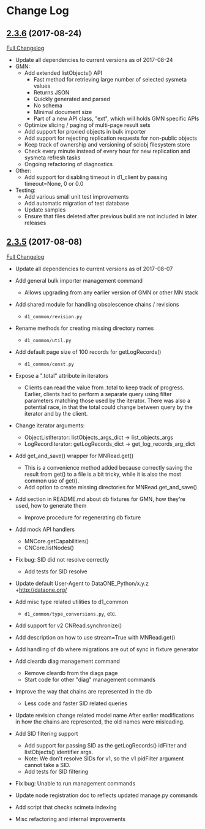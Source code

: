 # Change Log

## [2.3.6](https://github.com/DataONEorg/d1_python/tree/2.3.6) (2017-08-24)
[Full Changelog](https://github.com/DataONEorg/d1_python/compare/2.3.5...2.3.6)

* Update all dependencies to current versions as of 2017-08-24
* GMN:
  * Add extended listObjects() API
      * Fast method for retrieving large number of selected sysmeta values
      * Returns JSON
      * Quickly generated and parsed
      * No schema
      * Minimal document size
      * Part of a new API class, "ext", which will holds GMN specific APIs
  * Optimize slicing / paging of multi-page result sets
  * Add support for proxied objects in bulk importer
  * Add support for rejecting replication requests for non-public objects
  * Keep track of ownership and versioning of sciobj filesystem store
  * Check every minute instead of every hour for new replication and sysmeta
    refresh tasks
  * Ongoing refactoring of diagnostics
* Other:
  * Add support for disabling timeout in d1_client by passing timeout=None, 0
    or 0.0
* Testing:
  * Add various small unit test improvements
  * Add automatic migration of test database
  * Update samples
  * Ensure that files deleted after previous build are not included in later
  releases


## [2.3.5](https://github.com/DataONEorg/d1_python/tree/2.3.5) (2017-08-08)
[Full Changelog](https://github.com/DataONEorg/d1_python/compare/2.3.4...2.3.5)

* Update all dependencies to current versions as of 2017-08-07

* Add general bulk importer management command
  * Allows upgrading from any earlier version of GMN or other MN stack

* Add shared module for handling obsolescence chains / revisions
  * `d1_common/revision.py`

* Rename methods for creating missing directory names
  * `d1_common/util.py`

* Add default page size of 100 records for getLogRecords()
  * `d1_common/const.py`

* Expose a ".total" attribute in iterators
  * Clients can read the value from .total to keep track of progress. Earlier, clients had to perform a separate query using filter parameters matching those used by the iterator. There was also a potential race, in that the total could change between query by the iterator and by the client.

* Change iterator arguments:
  * ObjectListIterator: listObjects_args_dict -> list_objects_args
  * LogRecordIterator: getLogRecords_dict -> get_log_records_arg_dict

* Add get_and_save() wrapper for MNRead.get()
  * This is a convenience method added because correctly saving the result
from get() to a file is a bit tricky, while it is also the most common
use of get().
  * Add option to create missing directories for MNRead.get_and_save()

* Add section in README.md about db fixtures for GMN, how they're used, how to generate them
  * Improve procedure for regenerating db fixture

* Add mock API handlers
  * MNCore.getCapabilities()
  * CNCore.listNodes()

* Fix bug: SID did not resolve correctly
  * Add tests for SID resolve

* Update default User-Agent to DataONE_Python/x.y.z +http://dataone.org/

* Add misc type related utilities to d1_common
    * `d1_common/type_conversions.py`, etc.

* Add support for v2 CNRead.synchronize()

* Add description on how to use stream=True with MNRead.get()

* Add handling of db where migrations are out of sync in fixture generator

* Add cleardb diag management command
    * Remove cleardb from the diags page
    * Start code for other "diag" management commands

* Improve the way that chains are represented in the db
    * Less code and faster SID related queries

* Update revision change related model name
    After earlier modifications in how the chains are represented, the old
names were misleading.

* Add SID filtering support
    * Add support for passing SID as the getLogRecords() idFilter and listObjects() identifier args.
    * Note: We don't resolve SIDs for v1, so the v1 pidFilter argument cannot take a
SID.
    * Add tests for SID filtering

* Fix bug: Unable to run management commands

* Update node registration doc to reflects updated manage.py commands

* Add script that checks scimeta indexing

* Misc refactoring and internal improvements  
